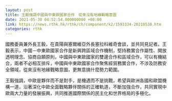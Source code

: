 ```yaml
---
layout: post
title: 王毅強調中國與中東歐國家合作　從來沒有地緣戰略意圖
date: 2021-05-30 04:52:54.000000000 +08:00
link: https://news.rthk.hk/rthk/ch/component/k2/1593334-20210530.htm
categories: rthk
---
```


國務委員兼外長王毅，在貴陽與塞爾維亞外長塞拉科維奇會談，並共同見記者。王毅表示，中國－中東歐國家合作是新興跨區域合作機制，堅持務實合作屬性、開放透明理念、協商自願原則，中國與中東歐國家的雙邊合作和區域合作，可以有機結合，兩者不必相互排斥，中國與中東歐國家合作聚焦經貿務實合作，不涉及防務安全領域，從來沒有地緣戰略意圖，更無意搞什麼勢力範圍。

王毅強調，中歐是夥伴而不是對手，是機遇而不是挑戰，希望與歐洲各國和歐盟機構一道，沿著深化中歐全面戰略夥伴關係的正確軌道，不斷加強合作，共同實現中歐兩大力量的發展振興，共同推進國際關係的民主化和世界格局的多極化。
